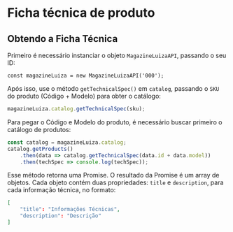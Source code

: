 # Ficha técnica de produto

## Obtendo a Ficha Técnica

Primeiro é necessário instanciar o objeto `MagazineLuizaAPI`, passando o seu ID:

```
const magazineLuiza = new MagazineLuizaAPI('000');
```

Após isso, use o método `getTechnicalSpec()` em `catalog`, passando o `SKU` do produto (Código + Modelo) para obter o catálogo:

```js
magazineLuiza.catalog.getTechnicalSpec(sku);
```

Para pegar o Código e Modelo do produto, é necessário buscar primeiro o catálogo de produtos:

```js
const catalog = magazineLuiza.catalog;
catalog.getProducts()
	.then(data => catalog.getTechnicalSpec(data.id + data.model))
	.then(techSpec => console.log(techSpec));
```

Esse método retorna uma Promise. O resultado da Promise é um array de objetos. Cada objeto contém duas propriedades: `title` e `description`, para cada informação técnica, no formato:

```json
[
	"title": "Informações Técnicas",
	"description": "Descrição"
]
```

